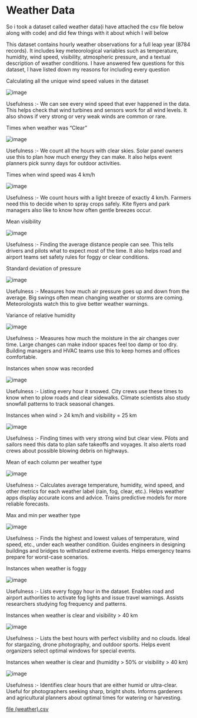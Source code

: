 # Weather Data
So i took a dataset called weather data(i have attached the csv file below along with code) and did few things with it about which I will below 

This dataset contains hourly weather observations for a full leap year (8784 records). It includes key meteorological variables such as temperature, humidity, wind speed, visibility, atmospheric pressure, and a textual description of weather conditions. I have answered few questions for this dataset, I have listed down my reasons for including every question 

Calculating all the unique wind speed values in the dataset 

![image](https://github.com/user-attachments/assets/ede7a6d8-d8ab-4e5b-8376-6899abcce78b)



Usefulness :-  We can see every wind speed that ever happened in the data. This helps check that wind turbines and sensors work for all wind levels. It also shows if very strong or very weak winds are common or rare.

Times when weather was “Clear” 

![image](https://github.com/user-attachments/assets/a1c86902-08cc-41c1-87fe-a772e2f99f84)


Usefulness :- We count all the hours with clear skies. Solar panel owners use this to plan how much energy they can make. It also helps event planners pick sunny days for outdoor activities.

Times when wind speed was 4 km/h

![image](https://github.com/user-attachments/assets/4b70d918-8a89-431f-9806-2f1c5fb3e761)

Usefulness :- We count hours with a light breeze of exactly 4 km/h. Farmers need this to decide when to spray crops safely. Kite flyers and park managers also like to know how often gentle breezes occur.

Mean visibility

![image](https://github.com/user-attachments/assets/102efead-90e4-4cc6-b1b4-b4dc357113e7)


Usefulness :- Finding the average distance people can see. This tells drivers and pilots what to expect most of the time. It also helps road and airport teams set safety rules for foggy or clear conditions.

Standard deviation of pressure

![image](https://github.com/user-attachments/assets/be076864-eba7-4f07-bb7e-526a284106aa)


Usefulness :- Measures how much air pressure goes up and down from the average. Big swings often mean changing weather or storms are coming. Meteorologists watch this to give better weather warnings.

Variance of relative humidity

![image](https://github.com/user-attachments/assets/b50d4e50-00f5-4e3c-86ad-0ec63c9d20c3)


Usefulness :- Measures how much the moisture in the air changes over time. Large changes can make indoor spaces feel too damp or too dry. Building managers and HVAC teams use this to keep homes and offices comfortable.

Instances when snow was recorded

![image](https://github.com/user-attachments/assets/823e64e6-9f17-46b9-a4a3-aa1c6c942cec)


Usefulness :- Listing every hour it snowed. City crews use these times to know when to plow roads and clear sidewalks. Climate scientists also study snowfall patterns to track seasonal changes.

Instances when wind > 24 km/h and visibility = 25 km

![image](https://github.com/user-attachments/assets/2d81393e-41b2-4a73-aee5-8ba888626a07)


Usefulness :- Finding times with very strong wind but clear view. Pilots and sailors need this data to plan safe takeoffs and voyages. It also alerts road crews about possible blowing debris on highways.

Mean of each column per weather type

![image](https://github.com/user-attachments/assets/1b89d235-39b6-4489-b093-996805b83268)


Usefulness :- Calculates average temperature, humidity, wind speed, and other metrics for each weather label (rain, fog, clear, etc.). Helps weather apps display accurate icons and advice. Trains predictive models for more reliable forecasts.

Max and min per weather type

![image](https://github.com/user-attachments/assets/1bc4df62-4872-40c7-ba05-e4f0530dbf53)


Usefulness :- Finds the highest and lowest values of temperature, wind speed, etc., under each weather condition. Guides engineers in designing buildings and bridges to withstand extreme events. Helps emergency teams prepare for worst-case scenarios.

Instances when weather is foggy

![image](https://github.com/user-attachments/assets/2bf7007f-fcba-4365-b266-ff9e4ba0386b)


Usefulness :-  Lists every foggy hour in the dataset. Enables road and airport authorities to activate fog lights and issue travel warnings. Assists researchers studying fog frequency and patterns.

Instances when weather is clear and visibility > 40 km

![image](https://github.com/user-attachments/assets/77ee33e4-e0a7-4c97-9805-c4c62228ccba)


Usefulness :- Lists the best hours with perfect visibility and no clouds. Ideal for stargazing, drone photography, and outdoor sports. Helps event organizers select optimal windows for special events.

Instances when weather is clear and (humidity > 50% or visibility > 40 km)

![image](https://github.com/user-attachments/assets/2fd61822-0eaa-40d3-b90d-a26d7ec371f3)


Usefulness :- Identifies clear hours that are either humid or ultra-clear. Useful for photographers seeking sharp, bright shots. Informs gardeners and agricultural planners about optimal times for watering or harvesting.




[file (weather).csv](https://github.com/user-attachments/files/19865679/file.weather.csv)




